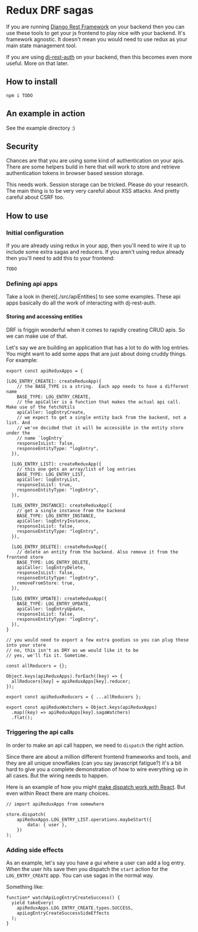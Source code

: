 # Redux DRF sagas

If you are running [Django Rest Framework](https://www.django-rest-framework.org/) on your backend then you can use these tools to get your js frontend to play nice with your backend. It's framework agnostic. It doesn't mean you would need to use redux as your main state management tool.

If you are using [dj-rest-auth](https://dj-rest-auth.readthedocs.io/en/latest/) on your backend, then this becomes even more useful. More on that later.

## How to install

```
npm i TODO
```

## An example in action

See the example directory :)

## Security

Chances are that you are using some kind of authentication on your apis. There are some helpers build in here that will work to store and retrieve authentication tokens in browser based session storage.

This needs work. Session storage can be tricked. Please do your research. The main thing is to be very very careful about XSS attacks. And pretty careful about CSRF too.

## How to use

### Initial configuration

If you are already using redux in your app, then you'll need to wire it up to include some extra sagas and reducers. If you aren't using redux already then you'll need to add this to your frontend:

```
TODO
```

### Defining api apps

Take a look in (here)[./src/apiEntities] to see some examples. These api apps basically do all the work of interacting with dj-rest-auth.

#### Storing and accessing entities

DRF is friggin wonderful when it comes to rapidly creating CRUD apis. So we can make use of that.

Let's say we are building an application that has a lot to do with log entries. You might want to add some apps that are just about doing cruddy things. For example:

```
export const apiReduxApps = {

[LOG_ENTRY_CREATE]: createReduxApp({
    // the BASE_TYPE is a string.  Each app needs to have a different name
    BASE_TYPE: LOG_ENTRY_CREATE,
    // the apiCaller is a function that makes the actual api call. Make use of the fetchUtils
    apiCaller: logEntryCreate,
    // we expect to get a single entity back from the backend, not a list. And
    // we've decided that it will be accessible in the entity store under the
    // name `logEntry`
    responseIsList: false,
    responseEntityType: "logEntry",
  }),

  [LOG_ENTRY_LIST]: createReduxApp({
    // this one gets an array/list of log entries
    BASE_TYPE: LOG_ENTRY_LIST,
    apiCaller: logEntryList,
    responseIsList: true,
    responseEntityType: "logEntry",
  }),

  [LOG_ENTRY_INSTANCE]: createReduxApp({
    // get a single instance from the backend
    BASE_TYPE: LOG_ENTRY_INSTANCE,
    apiCaller: logEntryInstance,
    responseIsList: false,
    responseEntityType: "logEntry",
  }),

  [LOG_ENTRY_DELETE]: createReduxApp({
    // delete an entity from the backend. Also remove it from the frontend store
    BASE_TYPE: LOG_ENTRY_DELETE,
    apiCaller: logEntryDelete,
    responseIsList: false,
    responseEntityType: "logEntry",
    removeFromStore: true,
  }),

  [LOG_ENTRY_UPDATE]: createReduxApp({
    BASE_TYPE: LOG_ENTRY_UPDATE,
    apiCaller: logEntryUpdate,
    responseIsList: false,
    responseEntityType: "logEntry",
  }),
}

// you would need to export a few extra goodies so you can plug these into your store
// no, this isn't as DRY as we would like it to be
// yes, we'll fix it. Sometime.

const allReducers = {};

Object.keys(apiReduxApps).forEach((key) => {
  allReducers[key] = apiReduxApps[key].reducer;
});

export const apiReduxReducers = { ...allReducers };

export const apiReduxWatchers = Object.keys(apiReduxApps)
  .map((key) => apiReduxApps[key].sagaWatchers)
  .flat();

```

### Triggering the api calls

In order to make an api call happen, we need to `dispatch` the right action.

Since there are about a million different frontend frameworks and tools, and they are all unique snowflakes (can you say javascript fatigue?) it's a bit hard to give you a complete demonstration of how to wire everything up in all cases. But the wiring needs to happen.

Here is an example of how you might [make dispatch work with React](https://react-redux.js.org/using-react-redux/connect-mapdispatch#defining-mapdispatchtoprops-as-a-function). But even within React there are many choices.

```
// import apiReduxApps from somewhere

store.dispatch(
    apiReduxApps.LOG_ENTRY_LIST.operations.maybeStart({
        data: { user },
    })
);
```

### Adding side effects

As an example, let's say you have a gui where a user can add a log entry. When the user hits save then you dispatch the `start` action for the `LOG_ENTRY_CREATE` app. You can use sagas in the normal way.

Something like:

```
function* watchApiLogEntryCreateSuccess() {
  yield takeEvery(
    apiReduxApps.LOG_ENTRY_CREATE.types.SUCCESS,
    apiLogEntryCreateSuccessSideEffects
  );
}

```

